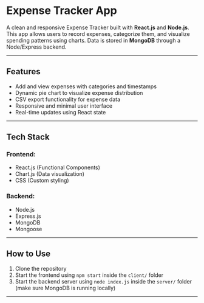 # Expense Tracker App

A clean and responsive Expense Tracker built with **React.js** and **Node.js**. This app allows users to record expenses, categorize them, and visualize spending patterns using charts. Data is stored in **MongoDB** through a Node/Express backend.

---

## Features

- Add and view expenses with categories and timestamps
- Dynamic pie chart to visualize expense distribution
- CSV export functionality for expense data
- Responsive and minimal user interface
- Real-time updates using React state

---

## Tech Stack

### Frontend:
- React.js (Functional Components)
- Chart.js (Data visualization)
- CSS (Custom styling)

### Backend:
- Node.js
- Express.js
- MongoDB
- Mongoose

---

## How to Use

1. Clone the repository
2. Start the frontend using `npm start` inside the `client/` folder
3. Start the backend server using `node index.js` inside the `server/` folder (make sure MongoDB is running locally)

---


